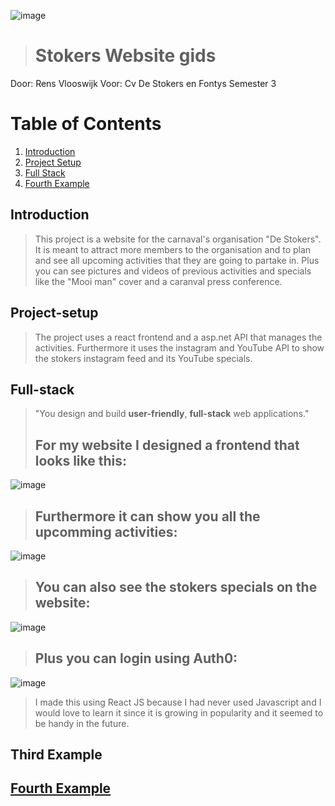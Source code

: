![image](https://user-images.githubusercontent.com/73878099/172373718-1e27b565-88ea-44ab-bbdc-255b3256cc2f.png)

># Stokers Website gids
Door: Rens Vlooswijk
Voor: Cv De Stokers en Fontys Semester 3

# Table of Contents
1. [Introduction](#Introduction)
2. [Project Setup](#project-setup)
3. [Full Stack](#Full-stack)
4. [Fourth Example](#fourth-examplehttpwwwfourthexamplecom)


## Introduction
>This project is a website for the carnaval's organisation "De Stokers".
>It is meant to attract more members to the organisation and to plan and see all upcoming activities that they are going to partake in. Plus you can see pictures and videos of previous activities and specials like the "Mooi man" cover and a caranval press conference.

## Project-setup
>The project uses a react frontend and a asp.net API that manages the activities.
>Furthermore it uses the instagram and YouTube API to show the stokers instagram feed and its YouTube specials.

## Full-stack
>"You design and build **user-friendly**, **full-stack** web applications."
>## For my website I designed a frontend that looks like this:
![image](https://user-images.githubusercontent.com/73878099/173580473-793f520f-2152-4583-8eb5-1c19c9bfd9b3.png)
>## Furthermore it can show you all the upcomming activities:
![image](https://user-images.githubusercontent.com/73878099/173631371-43c77552-1168-410f-9ff5-b87ced6dd071.png)
>## You can also see the stokers specials on the website:
![image](https://user-images.githubusercontent.com/73878099/173631594-dffdddd3-4290-409a-8ad4-2457a92fdae5.png)
>## Plus you can login using Auth0:
![image](https://user-images.githubusercontent.com/73878099/173632445-2d1441bf-ae08-4416-a414-1bb82c13588c.png)

>I made this using React JS because I had never used Javascript and I would love to learn it since it is growing in popularity and it seemed to be handy in the future.



## Third Example
## [Fourth Example](http://www.fourthexample.com) 
